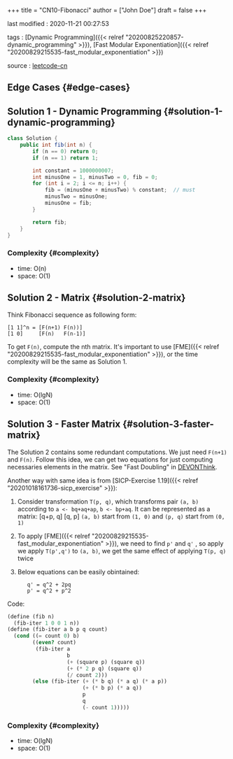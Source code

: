 +++
title = "CN10-Fibonacci"
author = ["John Doe"]
draft = false
+++

last modified
: 2020-11-21 00:27:53


tags
: [Dynamic Programming]({{< relref "20200825220857-dynamic_programming" >}}), [Fast Modular Exponentiation]({{< relref "20200829215535-fast_modular_exponentiation" >}})

source
: [leetcode-cn](https://leetcode-cn.com/problems/fei-bo-na-qi-shu-lie-lcof/)


## Edge Cases {#edge-cases}


## Solution 1 - Dynamic Programming {#solution-1-dynamic-programming}

```java
class Solution {
    public int fib(int n) {
        if (n == 0) return 0;
        if (n == 1) return 1;

        int constant = 1000000007;
        int minusOne = 1, minusTwo = 0, fib = 0;
        for (int i = 2; i <= n; i++) {
            fib = (minusOne + minusTwo) % constant;  // must
            minusTwo = minusOne;
            minusOne = fib;
        }

        return fib;
    }
}
```


### Complexity {#complexity}

-   time: O(n)
-   space: O(1)


## Solution 2 - Matrix {#solution-2-matrix}

Think Fibonacci sequence as following form:

```nil
[1 1]^n = [F(n+1) F(n))]
[1 0]     [F(n)   F(n-1)]
```

To get `F(n)`, compute the nth matrix.
It's important to use [FME]({{< relref "20200829215535-fast_modular_exponentiation" >}}), or the time complexity will be the same as Solution 1.


### Complexity {#complexity}

-   time: O(lgN)
-   space: O(1)


## Solution 3 - Faster Matrix {#solution-3-faster-matrix}

The Solution 2 contains some redundant computations. We just need `F(n+1)` and `F(n)`. Follow this idea, we can get two equations for just computing necessaries elements in the matrix. See "Fast Doubling" in [DEVONThink](x-devonthink-item://B099898C-3165-4CA8-BB46-A10AC39C2A97).

Another way with same idea is from [SICP-Exercise 1.19]({{< relref "20201018161736-sicp_exercise" >}}):

1.  Consider transformation `T(p, q)`, which transforms pair `(a, b)` according to `a <- bq+aq+ap`, `b <- bp+aq`. It can be represented as a matrix:
    [q+p, q]
    [q,   p]
    `(a, b)` start from `(1, 0)` and `(p, q)` start from `(0, 1)`
2.  To apply [FME]({{< relref "20200829215535-fast_modular_exponentiation" >}}), we need to find `p'` and `q'` , so apply we apply `T(p',q')` to `(a, b)`, we get the same effect of applying `T(p, q)` twice
3.  Below equations can be easily obintained:

    ```nil
       q' = q^2 + 2pq
       p' = q^2 + p^2
    ```

Code:

```scheme
(define (fib n)
  (fib-iter 1 0 0 1 n))
(define (fib-iter a b p q count)
  (cond ((= count 0) b)
        ((even? count)
         (fib-iter a
                   b
                   (+ (square p) (square q))
                   (+ (* 2 p q) (square q))
                   (/ count 2)))
        (else (fib-iter (+ (* b q) (* a q) (* a p))
                        (+ (* b p) (* a q))
                        p
                        q
                        (- count 1)))))
```


### Complexity {#complexity}

-   time: O(lgN)
-   space: O(1)
